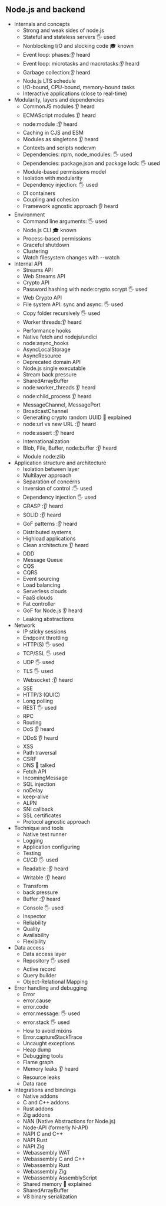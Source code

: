 ## Node.js and backend

- Internals and concepts
  - Strong and weak sides of node.js
  - Stateful and stateless servers 🖐️ used
  - Nonblocking I/O and slocking code 🎓 known
  - Event loop: phases:👂 heard
  - Event loop: microtasks and macrotasks:👂 heard
  - Garbage collection:👂 heard
  - Node.js LTS schedule
  - I/O-bound, CPU-bound, memory-bound tasks
  - Interactive applications (close to real-time)
- Modularity, layers and dependencies
  - CommonJS modules 👂 heard
  - ECMAScript modules 👂 heard
  - node:module :👂 heard
  - Caching in CJS and ESM
  - Modules as singletons 👂 heard
  - Contexts and scripts node:vm
  - Dependencies: npm, node_modules: 🖐️ used
  - Dependencies: package.json and package lock: 🖐️ used
  - Module-based permissions model
  - Isolation with modularity
  - Dependency injection: 🖐️ used
  - DI containers
  - Coupling and cohesion
  - Framework agnostic approach 👂 heard
- Environment
  - Command line arguments: 🖐️ used
  - Node.js CLI 🎓 known
  - Process-based permissions
  - Graceful shutdown
  - Clustering
  - Watch filesystem changes with --watch
- Internal API
  - Streams API
  - Web Streams API
  - Crypto API
  - Password hashing with node:crypto.scrypt 🖐️ used
  - Web Crypto API
  - File system API: sync and async: 🖐️ used
  - Copy folder recursively 🖐️ used
  - Worker threads:👂 heard
  - Performance hooks
  - Native fetch and nodejs/undici
  - node:async_hooks
  - AsyncLocalStorage
  - AsyncResource
  - Deprecated domain API
  - Node.js single executable
  - Stream back pressure
  - SharedArrayBuffer
  - node:worker_threads 👂 heard
  - node:child_process 👂 heard
  - MessageChannel, MessagePort
  - BroadcastChannel
  - Generating crypto random UUID 🙋 explained
  - node:url vs new URL :👂 heard
  - node:assert :👂 heard
  - Internationalization
  - Blob, File, Buffer, node:buffer :👂 heard
  - Module node:zlib
- Application structure and architecture
  - Isolation between layer
  - Multilayer approach
  - Separation of concerns
  - Inversion of control :🖐️ used
  - Dependency injection 🖐️ used
  - GRASP :👂 heard
  - SOLID :👂 heard
  - GoF patterns :👂 heard
  - Distributed systems
  - Highload applications
  - Clean architecture 👂 heard
  - DDD
  - Message Queue
  - CQS
  - CQRS
  - Event sourcing
  - Load balancing
  - Serverless clouds
  - FaaS clouds
  - Fat controller
  - GoF for Node.js 👂 heard
  - Leaking abstractions
- Network
  - IP sticky sessions
  - Endpoint throttling
  - HTTP(S) 🖐️ used
  - TCP/SSL 🖐️ used
  - UDP 🖐️ used
  - TLS 🖐️ used
  - Websocket :👂 heard
  - SSE
  - HTTP/3 (QUIC)
  - Long polling
  - REST 🖐️ used
  - RPC
  - Routing
  - DoS 👂 heard
  - DDoS 👂 heard
  - XSS
  - Path traversal
  - CSRF
  - DNS 📢 talked
  - Fetch API
  - IncomingMessage
  - SQL injection
  - noDelay
  - keep-alive
  - ALPN
  - SNI callback
  - SSL certificates
  - Protocol agnostic approach
- Technique and tools
  - Native test runner
  - Logging
  - Application configuring
  - Testing
  - CI/CD 🖐️ used
  - Readable :👂 heard
  - Writable :👂 heard
  - Transform
  - back pressure
  - Buffer :👂 heard
  - Console 🖐️ used
  - Inspector
  - Reliability
  - Quality
  - Availability
  - Flexibility
- Data access
  - Data access layer
  - Repository 🖐️ used
  - Active record
  - Query builder
  - Object-Relational Mapping
- Error handling and debugging
  - Error
  - error.cause
  - error.code
  - error.message: 🖐️ used
  - error.stack 🖐️ used
  - How to avoid mixins
  - Error.captureStackTrace
  - Uncaught exceptions
  - Heap dump
  - Debugging tools
  - Flame graph
  - Memory leaks 👂 heard
  - Resource leaks
  - Data race
- Integrations and bindings
  - Native addons
  - C and C++ addons
  - Rust addons
  - Zig addons
  - NAN (Native Abstractions for Node.js)
  - Node-API (formerly N-API)
  - NAPI C and C++
  - NAPI Rust
  - NAPI Zig
  - Webassembly WAT
  - Webassembly C and C++
  - Webassembly Rust
  - Webassembly Zig
  - Webassembly AssemblyScript
  - Shared memory 🙋 explained
  - SharedArrayBuffer
  - V8 binary serialization
